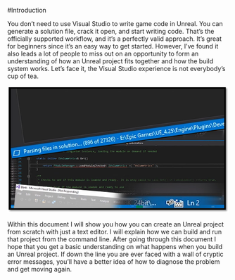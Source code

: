 #Introduction

You don’t need to use Visual Studio to write game code in Unreal. You can generate a solution file, crack it open, and start writing code. That’s the officially supported workflow, and it’s a perfectly valid approach. It’s great for beginners since it’s an easy way to get started. However, I’ve found it also leads a lot of people to miss out on an opportunity to form an understanding of how an Unreal project fits together and how the build system works. Let’s face it, the Visual Studio experience is not everybody’s cup of tea.

![Visual Studio Experience](visual-studio-experience.png)

Within this document I will show you how you can create an Unreal project from scratch with just a text editor. I will explain how we can build and run that project from the command line. After going through this document I hope that you get a basic understanding on what happens when you build an Unreal project. If down the line you are ever faced with a wall of cryptic error messages, you’ll have a better idea of how to diagnose the problem and get moving again.